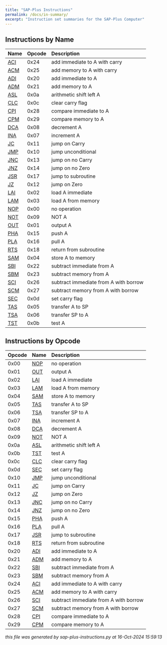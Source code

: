 ```yaml
---
title: "SAP-Plus Instructions"
permalink: /docs/in-summary/
excerpt: "Instruction set summaries for the SAP-Plus Computer"
---
```



## Instructions by Name

|Name|Opcode|Description|
|:---|:---|:---|
|[ACI](../in-details#aci)|0x24|add immediate to A with carry|
|[ACM](../in-details#acm)|0x25|add memory to A with carry|
|[ADI](../in-details#adi)|0x20|add  immediate to A|
|[ADM](../in-details#adm)|0x21|add memory to A|
|[ASL](../in-details#asl)|0x0a|arithmetic shift left A|
|[CLC](../in-details#clc)|0x0c|clear carry flag|
|[CPI](../in-details#cpi)|0x28|compare immediate to A|
|[CPM](../in-details#cpm)|0x29|compare memory to A|
|[DCA](../in-details#dca)|0x08|decrement A|
|[INA](../in-details#ina)|0x07|increment A|
|[JC](../in-details#jc)|0x11|jump on Carry|
|[JMP](../in-details#jmp)|0x10|jump unconditional|
|[JNC](../in-details#jnc)|0x13|jump on no Carry|
|[JNZ](../in-details#jnz)|0x14|jump on no Zero|
|[JSR](../in-details#jsr)|0x17|jump to subroutine|
|[JZ](../in-details#jz)|0x12|jump on Zero|
|[LAI](../in-details#lai)|0x02|load A immediate|
|[LAM](../in-details#lam)|0x03|load A from memory|
|[NOP](../in-details#nop)|0x00|no operation|
|[NOT](../in-details#not)|0x09|NOT A|
|[OUT](../in-details#out)|0x01|output A|
|[PHA](../in-details#pha)|0x15|push A|
|[PLA](../in-details#pla)|0x16|pull A|
|[RTS](../in-details#rts)|0x18|return from subroutine|
|[SAM](../in-details#sam)|0x04|store A to memory|
|[SBI](../in-details#sbi)|0x22|subtract immediate from A|
|[SBM](../in-details#sbm)|0x23|subtract memory from A|
|[SCI](../in-details#sci)|0x26|subtract immediate from A with borrow|
|[SCM](../in-details#scm)|0x27|subtract memory from A with borrow|
|[SEC](../in-details#sec)|0x0d|set carry flag|
|[TAS](../in-details#tas)|0x05|transfer A to SP|
|[TSA](../in-details#tsa)|0x06|transfer SP to A|
|[TST](../in-details#tst)|0x0b|test A|


## Instructions by Opcode

|Opcode|Name|Description|
|:---|:---|:---|
|0x00|[NOP](../in-details#nop)|no operation|
|0x01|[OUT](../in-details#out)|output A|
|0x02|[LAI](../in-details#lai)|load A immediate|
|0x03|[LAM](../in-details#lam)|load A from memory|
|0x04|[SAM](../in-details#sam)|store A to memory|
|0x05|[TAS](../in-details#tas)|transfer A to SP|
|0x06|[TSA](../in-details#tsa)|transfer SP to A|
|0x07|[INA](../in-details#ina)|increment A|
|0x08|[DCA](../in-details#dca)|decrement A|
|0x09|[NOT](../in-details#not)|NOT A|
|0x0a|[ASL](../in-details#asl)|arithmetic shift left A|
|0x0b|[TST](../in-details#tst)|test A|
|0x0c|[CLC](../in-details#clc)|clear carry flag|
|0x0d|[SEC](../in-details#sec)|set carry flag|
|0x10|[JMP](../in-details#jmp)|jump unconditional|
|0x11|[JC](../in-details#jc)|jump on Carry|
|0x12|[JZ](../in-details#jz)|jump on Zero|
|0x13|[JNC](../in-details#jnc)|jump on no Carry|
|0x14|[JNZ](../in-details#jnz)|jump on no Zero|
|0x15|[PHA](../in-details#pha)|push A|
|0x16|[PLA](../in-details#pla)|pull A|
|0x17|[JSR](../in-details#jsr)|jump to subroutine|
|0x18|[RTS](../in-details#rts)|return from subroutine|
|0x20|[ADI](../in-details#adi)|add  immediate to A|
|0x21|[ADM](../in-details#adm)|add memory to A|
|0x22|[SBI](../in-details#sbi)|subtract immediate from A|
|0x23|[SBM](../in-details#sbm)|subtract memory from A|
|0x24|[ACI](../in-details#aci)|add immediate to A with carry|
|0x25|[ACM](../in-details#acm)|add memory to A with carry|
|0x26|[SCI](../in-details#sci)|subtract immediate from A with borrow|
|0x27|[SCM](../in-details#scm)|subtract memory from A with borrow|
|0x28|[CPI](../in-details#cpi)|compare immediate to A|
|0x29|[CPM](../in-details#cpm)|compare memory to A|


*this file was generated by sap-plus-instructions.py at 16-Oct-2024 15:59:13*
